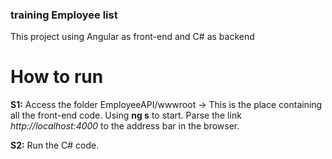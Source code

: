 ### training Employee list

This project using Angular as front-end and C# as backend

# How to run

__S1:__ Access the folder  EmployeeAPI/wwwroot -> This is the place containing all the front-end code. Using __ng s__ to start.
Parse the link _http://localhost:4000_ to the address bar in the browser.

__S2:__ Run the C# code.